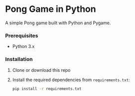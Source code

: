 # Pong Game in Python

A simple Pong game built with Python and Pygame.

### Prerequisites

- Python 3.x

### Installation

1. Clone or download this repo

2. Install the required dependencies from `requirements.txt`:
   ```bash
   pip install -r requirements.txt
   ```
